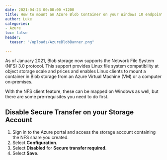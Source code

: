 ```yaml
---
date: 2021-04-23 00:00:00 +1200
title: How to mount an Azure Blob Container on your Windows 10 endpoint device
author: Luke
categories:
- Azure
toc: false
header:
  teaser: "/uploads/AzureBlobBanner.png"

---
```

As of January 2021, Blob storage now supports the Network File System (NFS) 3.0 protocol. This support provides Linux file system compatibility at object storage scale and prices and enables Linux clients to mount a container in Blob storage from an Azure Virtual Machine (VM) or a computer on-premises.

With the NFS client feature, these can be mapped on Windows as well, but there are some pre-requisites you need to do first.

## Disable Secure Transfer on your Storage Account

1. Sign in to the Azure portal and access the storage account containing the NFS share you created.
2. Select **Configuration**.
3. Select **Disabled** for **Secure transfer required**.
4. Select **Save**.